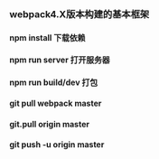 ### webpack4.X版本构建的基本框架
#### npm install 下载依赖
#### npm run server 打开服务器
#### npm run build/dev 打包
#### git pull webpack master
#### git.pull origin master
#### git push -u origin master